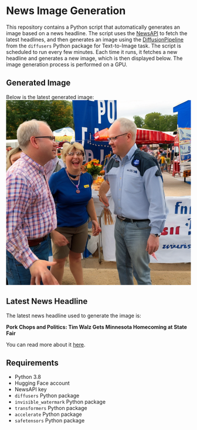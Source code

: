 # News Image Generation
This repository contains a Python script that automatically generates an image based on a news headline. The script uses the [NewsAPI](https://newsapi.org/) to fetch the latest headlines, and then generates an image using the [DiffusionPipeline](https://github.com/huggingface/diffusers) from the `diffusers` Python package for Text-to-Image task.
The script is scheduled to run every few minutes. Each time it runs, it fetches a new headline and generates a new image, which is then displayed below. The image generation process is performed on a GPU.

## Generated Image
Below is the latest generated image:
![Generated Image](image.png)

## Latest News Headline
The latest news headline used to generate the image is:

**Pork Chops and Politics: Tim Walz Gets Minnesota Homecoming at State Fair**

You can read more about it [here](https://news.google.com/rss/articles/CBMiiAFBVV95cUxQbEw0MzRBMkZSNDhlUURIaUNvTi1tY3Q4czZoOGs3ZDQzZjlKTmlzeFJoVmxheDUzck94TklpS1dBUTk1T1FndFN1SjdqaWwyQjBzenNJcGRueE9peEVITTBfSzFzVDBpUHV2WkZyTERFVzdvN0xkUTA4dXJWRkVtNnU4RzZ1UWlL?oc=5).

## Requirements
- Python 3.8
- Hugging Face account
- NewsAPI key
- `diffusers` Python package
- `invisible_watermark` Python package
- `transformers` Python package
- `accelerate` Python package
- `safetensors` Python package
